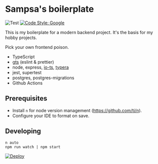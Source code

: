 # Sampsa's boilerplate

![Test](https://github.com/sampsakuronen/sampsas-boilerplate/workflows/Test/badge.svg) [![Code Style: Google](https://img.shields.io/badge/code%20style-google-blueviolet.svg)](https://github.com/google/gts)

This is my boilerplate for a modern backend project. It's the basis for my hobby projects.

Pick your own frontend poison.

- TypeScript
- [gts](https://github.com/google/gts) (eslint & prettier)
- node, express, [io-ts](https://github.com/gcanti/io-ts), [typera](https://github.com/akheron/typera)
- jest, supertest
- postgres, postgres-migrations
- Github Actions

## Prerequisites

- Install `n` for node version management (https://github.com/tj/n).
- Configure your IDE to format on save.

## Developing

    n auto
    npm run watch | npm start

[![Deploy](https://www.herokucdn.com/deploy/button.svg)](https://heroku.com/deploy)
